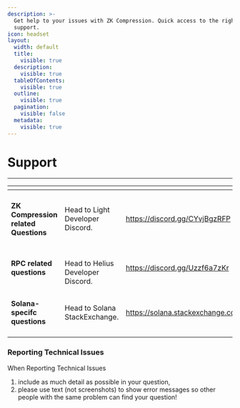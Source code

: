 ```yaml
---
description: >-
  Get help to your issues with ZK Compression. Quick access to the right
  support.
icon: headset
layout:
  width: default
  title:
    visible: true
  description:
    visible: true
  tableOfContents:
    visible: true
  outline:
    visible: true
  pagination:
    visible: false
  metadata:
    visible: true
---
```


# Support

***

<table data-view="cards"><thead><tr><th></th><th></th><th data-hidden data-card-target data-type="content-ref"></th></tr></thead><tbody><tr><td><h4>ZK Compression related Questions</h4></td><td>Head to Light Developer Discord.</td><td><a href="https://discord.gg/CYvjBgzRFP">https://discord.gg/CYvjBgzRFP</a></td></tr><tr><td><h4>RPC related questions</h4></td><td><br>Head to Helius Developer Discord.</td><td><a href="https://discord.gg/Uzzf6a7zKr">https://discord.gg/Uzzf6a7zKr</a></td></tr><tr><td><h4>Solana-specifc questions</h4></td><td>Head to Solana StackExchange.</td><td><a href="https://solana.stackexchange.com/">https://solana.stackexchange.com/</a></td></tr></tbody></table>

### Reporting Technical Issues

When Reporting Technical Issues

1. include as much detail as possible in your question,
2. please use text (not screenshots) to show error messages so other people with the same problem can find your question!

